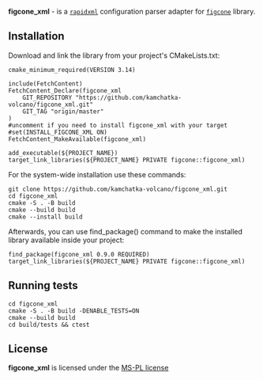 **figcone_xml** - is a [`rapidxml`](https://github.com/dwd/rapidxml) configuration parser adapter for [`figcone`](https://github.com/kamchatka-volcano/figcone) library. 


## Installation
Download and link the library from your project's CMakeLists.txt:
```
cmake_minimum_required(VERSION 3.14)

include(FetchContent)
FetchContent_Declare(figcone_xml
    GIT_REPOSITORY "https://github.com/kamchatka-volcano/figcone_xml.git"
    GIT_TAG "origin/master"
)
#uncomment if you need to install figcone_xml with your target
#set(INSTALL_FIGCONE_XML ON)
FetchContent_MakeAvailable(figcone_xml)

add_executable(${PROJECT_NAME})
target_link_libraries(${PROJECT_NAME} PRIVATE figcone::figcone_xml)
```

For the system-wide installation use these commands:
```
git clone https://github.com/kamchatka-volcano/figcone_xml.git
cd figcone_xml
cmake -S . -B build
cmake --build build
cmake --install build
```

Afterwards, you can use find_package() command to make the installed library available inside your project:
```
find_package(figcone_xml 0.9.0 REQUIRED)
target_link_libraries(${PROJECT_NAME} PRIVATE figcone::figcone_xml)
```

## Running tests
```
cd figcone_xml
cmake -S . -B build -DENABLE_TESTS=ON
cmake --build build
cd build/tests && ctest
```

## License
**figcone_xml** is licensed under the [MS-PL license](/LICENSE.md)  
